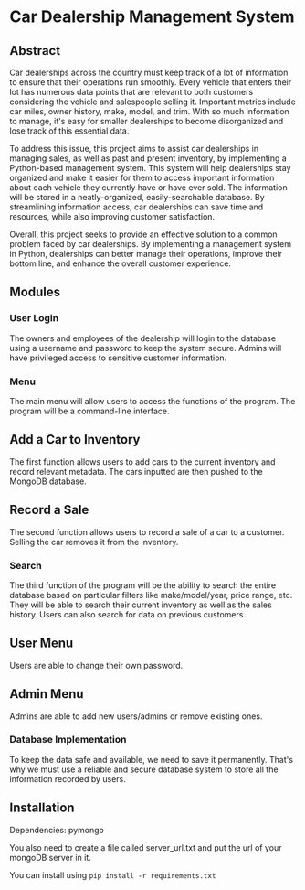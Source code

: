 # Car Dealership Management System

## Abstract
Car dealerships across the country must keep track of a lot of information to ensure that their operations run smoothly. Every vehicle that enters their lot has numerous data points that are relevant to both customers considering the vehicle and salespeople selling it. Important metrics include car miles, owner history, make, model, and trim. With so much information to manage, it's easy for smaller dealerships to become disorganized and lose track of this essential data.

To address this issue, this project aims to assist car dealerships in managing sales, as well as past and present inventory, by implementing a Python-based management system. This system will help dealerships stay organized and make it easier for them to access important information about each vehicle they currently have or have ever sold. The information will be stored in a neatly-organized, easily-searchable database. By streamlining information access, car dealerships can save time and resources, while also improving customer satisfaction.

Overall, this project seeks to provide an effective solution to a common problem faced by car dealerships. By implementing a management system in Python, dealerships can better manage their operations, improve their bottom line, and enhance the overall customer experience.

## Modules

### User Login
The owners and employees of the dealership will login to the database using a username and password to keep the system secure. Admins will have privileged access to sensitive customer information. 

### Menu
The main menu will allow users to access the functions of the program. The program will be a command-line interface.

## Add a Car to Inventory
The first function allows users to add cars to the current inventory and record relevant metadata. The cars inputted are then pushed to the MongoDB database.

## Record a Sale
The second function allows users to record a sale of a car to a customer. Selling the car removes it from the inventory.

### Search
The third function of the program will be the ability to search the entire database based on particular filters like make/model/year, price range, etc. They will be able to search their current inventory as well as the sales history. Users can also search for data on previous customers.

## User Menu
Users are able to change their own password.

## Admin Menu
Admins are able to add new users/admins or remove existing ones.

### Database Implementation
To keep the data safe and available, we need to save it permanently. That's why we must use a reliable and secure database system to store all the information recorded by users.


## Installation
Dependencies: pymongo

You also need to create a file called server_url.txt and put the url of your mongoDB server in it.

You can install using `pip install -r requirements.txt`
